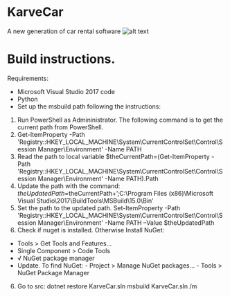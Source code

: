 # KarveCar
A new generation of car rental software
![alt text](https://github.com/KarveInformatica/KarveCar/blob/master/src/sample.png)

# Build instructions.
Requirements:
- Microsoft Visual Studio 2017 code
- Python
- Set up the msbuild path following the instructions:
1. Run PowerShell as Admininistrator.
The following command is to get the current path from PowerShell.
2. Get-ItemProperty -Path 'Registry::HKEY_LOCAL_MACHINE\System\CurrentControlSet\Control\Session Manager\Environment' -Name PATH
3. Read the path to local variable
$theCurrentPath=(Get-ItemProperty -Path 'Registry::HKEY_LOCAL_MACHINE\System\CurrentControlSet\Control\Session Manager\Environment' -Name PATH).Path
4. Update the path with the command: $theUpdatedPath=$theCurrentPath+’;C:\Program Files (x86)\Microsoft Visual Studio\2017\BuildTools\MSBuild\15.0\Bin’
5. Set the path to the updated path.
Set-ItemProperty -Path 'Registry::HKEY_LOCAL_MACHINE\System\CurrentControlSet\Control\Session Manager\Environment' -Name PATH –Value $theUpdatedPath
7. Check if nuget is installed. Otherwise Install NuGet:
  - Tools > Get Tools and Features...
  - Single Component > Code Tools
  - √ NuGet package manager
  - Update. To find NuGet: - Project >  Manage NuGet packages... - Tools > NuGet Package Manager
6. Go to src:
   dotnet restore KarveCar.sln
   msbuild KarveCar.sln /m
